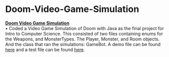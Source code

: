 # Doom-Video-Game-Simulation

<p><a href = "https://github.com/YaakovBaker/Doom-Video-Game-Simulation"><Strong>Doom Video Game Simulation</Strong></a>
  <br>•	Coded a Video Game Simulation of Doom with Java as the final project for Intro to Computer Science. This consisted of two files containing enums for the Weapons, and MonsterTypes. The Player, Monster, and Room objects. And the class that ran the simulations: GameBot. A demo file can be found <a href = "https://github.com/YaakovBaker/Projects/blob/main/YeshivaUniversityCS/IntroToCS/Doom/assignment9/edu/yu/cs/intro/doomGame/GameBotDemo.java">here</a> and a test file can be found <a href = "https://github.com/YaakovBaker/Projects/blob/main/YeshivaUniversityCS/IntroToCS/Doom/assignment9/edu/yu/cs/intro/doomGame/Assignment9Tests.java">here</a>.</p> 
